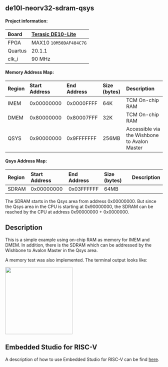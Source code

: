 ## de10l-neorv32-sdram-qsys

#### Project information:

| Board   | [Terasic DE10-Lite](https://www.terasic.com.tw/cgi-bin/page/archive.pl?Language=english&No=1021) |
| :------ | :---------- |
| FPGA    | MAX10 `10M50DAF484C7G` |
| Quartus | 20.1.1      |
| clk_i   | 90 MHz     |

#### Memory Address Map:

| Region  | Start Address | End Address | Size (bytes) | Description |
| :------ | :------------ | :---------- | :----------- | :---------- |
| IMEM    | 0x00000000    | 0x0000FFFF  | 64K          | TCM On-chip RAM |
| DMEM    | 0x80000000    | 0x80007FFF  | 32K          | TCM On-chip RAM |
| QSYS    | 0x90000000    | 0x9FFFFFFF  | 256MB        | Accessible via the Wishbone to Avalon Master |

#### Qsys Address Map:

| Region  | Start Address | End Address | Size (bytes) | Description |
| :------ | :------------ | :---------- | :----------- | :---------- |
| SDRAM   | 0x00000000    | 0x03FFFFFF  | 64MB         |  |

The SDRAM starts in the Qsys area from address 0x00000000. But since the Qsys area 
in the CPU is starting at 0x90000000, the SDRAM can be reached by the CPU at address 
0x90000000 + 0x0000000. 

## Description

This is a simple example using on-chip RAM as memory for IMEM and DMEM. In addition, 
there is the SDRAM which can be addressed by the Wishbone to Avalon Master in the Qsys area.

A memory test was also implemented. The terminal output looks like:

<img src="./doc/terminal.png" width="215">

## Embedded Studio for RISC-V

A description of how to use Embedded Studio for RISC-V can be find [here](https://www.emb4fun.de/riscv/ses4rv/index.html).